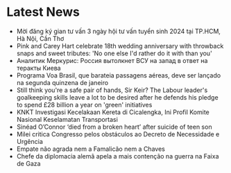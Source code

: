 # Latest News
-  Mời đăng ký gian tư vấn 3 ngày hội tư vấn tuyển sinh 2024 tại TP.HCM, Hà Nội, Cần Thơ
-  Pink and Carey Hart celebrate 18th wedding anniversary with throwback snaps and sweet tributes: 'No one else I'd rather do it with than you'
-  Аналитик Меркурис: Россия вытолкнет ВСУ на запад в ответ на теракты Киева
-  Programa Voa Brasil, que barateia passagens aéreas, deve ser lançado na segunda quinzena de janeiro
-  Still think you're a safe pair of hands, Sir Keir? The Labour leader's goalkeeping skills leave a lot to be desired after he defends his pledge to spend £28 billion a year on 'green' initiatives
-  KNKT Investigasi Kecelakaan Kereta di Cicalengka, Ini Profil Komite Nasional Keselamatan Transportasi
-  Sinéad O’Connor ‘died from a broken heart’ after suicide of teen son
-  Milei critica Congresso pelos obstáculos ao Decreto de Necessidade e Urgência
-  Empate não agrada nem a Famalicão nem a Chaves
-  Chefe da diplomacia alemã apela a mais contenção na guerra na Faixa de Gaza
